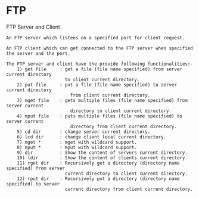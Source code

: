 FTP
===

FTP Server and Client

    An FTP server which listens on a specified port for client request.
    
    An FTP client which can get connected to the FTP server when specified the server and the port.

    The FTP server and client have the provide following functionalities:-
        1) get file     : get a file (file name specified) from server current directory 
                          to client current directory.
        2) put file     : put a file (file name specified) to server current directory
                         	from client current directory.
        3) mget file    : gets multiple files (file name specified) from server current 
                        	directory to client current directory.
        4) mput file    : puts multiple files (file name specified) to server current 
                        	directory from client current directory.
        5) cd dir       : change server current directory.
        6) lcd dir      : change client local current directory.
        7) mget *       : mget with wildcard support.
        8) mput *       : mput with wildcard support.
        9) dir          : Show the content of servers current directory.
        10) ldir        : Show the content of clients current directory.
        11) rget dir    : Recursively get a directory (directory name specified) from server
                          current directory to client current directory.
        12) rput dir    : Recursively put a directory (directory name specified) to server
                          current directory from client current directory.
